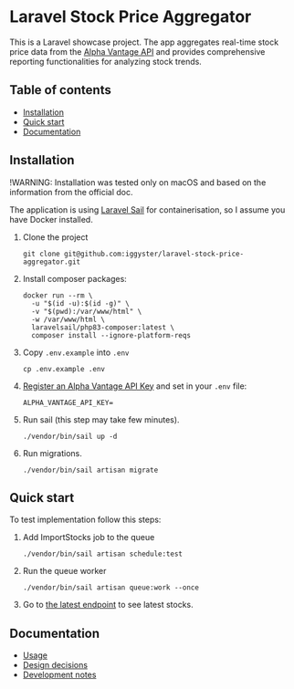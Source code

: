 # Laravel Stock Price Aggregator

This is a Laravel showcase project. The app aggregates real-time stock price data from
the [Alpha Vantage API](https://www.alphavantage.co/) and provides comprehensive reporting functionalities for analyzing
stock trends.

## Table of contents

* [Installation](#installation)
* [Quick start](#quick-start)
* [Documentation](#documentation)

## Installation

!WARNING: Installation was tested only on macOS and based on the information from the official doc.

The application is using [Laravel Sail](https://laravel.com/docs/11.x/sail) for containerisation, so I assume you have Docker installed.

1. Clone the project

    ```shell
    git clone git@github.com:iggyster/laravel-stock-price-aggregator.git
    ```

2. Install composer packages:

    ```shell
    docker run --rm \
      -u "$(id -u):$(id -g)" \
      -v "$(pwd):/var/www/html" \
      -w /var/www/html \
      laravelsail/php83-composer:latest \
      composer install --ignore-platform-reqs
    ```
3. Copy `.env.example` into `.env`

   ```shell
   cp .env.example .env
   ```

4. [Register an Alpha Vantage API Key](https://www.alphavantage.co/support/#api-key) and set in your `.env` file:

   ```text
   ALPHA_VANTAGE_API_KEY=
   ```

5. Run sail (this step may take few minutes).

    ```shell
    ./vendor/bin/sail up -d
    ```

6. Run migrations.

   ```shell
   ./vendor/bin/sail artisan migrate
   ```

## Quick start

To test implementation follow this steps:

1. Add ImportStocks job to the queue

   ```shell
   ./vendor/bin/sail artisan schedule:test
   ```
2. Run the queue worker

   ```shell
   ./vendor/bin/sail artisan queue:work --once
   ```
3. Go to [the latest endpoint](http://lcoalhost/api/stocks/latest) to see latest stocks.
   
## Documentation

- [Usage](./docs/usage.md)
- [Design decisions](./docs/design.md)
- [Development notes](./docs/dev-notes.md)

